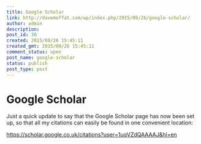 ```yaml
---
title: Google Scholar
link: http://davemoffat.com/wp/index.php/2015/08/26/google-scholar/
author: admin
description: 
post_id: 36
created: 2015/08/26 15:45:11
created_gmt: 2015/08/26 15:45:11
comment_status: open
post_name: google-scholar
status: publish
post_type: post
---
```


# Google Scholar

Just a quick update to say that the Google Scholar page has now been set up, so that all my citations can easily be found in one convenient location:

<https://scholar.google.co.uk/citations?user=1uqVZdQAAAAJ&hl=en>